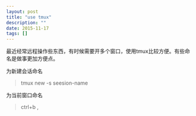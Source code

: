 ```yaml
---
layout: post
title: "use tmux"
description: ""
date: 2015-11-17
tags: []
---
```


最近经常远程操作些东西，有时候需要开多个窗口，使用tmux比较方便。有些命名是做事更加方便点。

为新建会话命名  

> tmux new -s seesion-name

为当前窗口命名  

> ctrl+b ,
